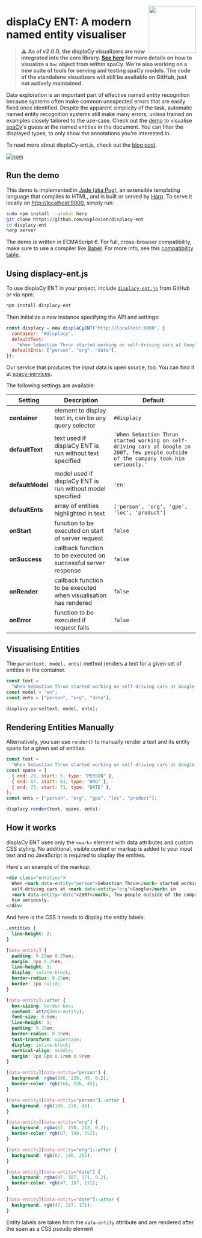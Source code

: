 <a href="https://explosion.ai"><img src="https://explosion.ai/assets/img/logo.svg" width="125" height="125" align="right" /></a>

# displaCy ENT: A modern named entity visualiser

> ⚠️ **As of v2.0.0, the displaCy visualizers are now integrated into
> the core library. [See here](https://spacy.io/usage/visualizers) for more
> details on how to visualize a `Doc` object from within spaCy. We're also
> working on a new suite of tools for serving and testing spaCy models. The
> code of the standalone visualizers will still be available on GitHub, just
> not actively maintained.**

Data exploration is an important part of effective named entity recognition because systems often make common unexpected errors that are easily fixed once identified. Despite the apparent simplicity of the task, automatic named entity recognition systems still make many errors, unless trained on examples closely tailored to the use-case. Check out the [demo](https://demos.explosion.ai/displacy-ent) to visualise [spaCy](https://spacy.io)'s guess at the named entities in the document. You can filter the displayed types, to only show the annotations you're interested in.

To read more about displaCy-ent.js, check out the [blog post](https://explosion.ai/blog/displacy-ent-named-entity-visualizer).

[![npm](https://img.shields.io/npm/v/displacy-ent.svg)](https://www.npmjs.com/package/displacy-ent)

## Run the demo

This demo is implemented in [Jade (aka Pug)](https://www.jade-lang.org), an extensible templating language that compiles to HTML, and is built or served by [Harp](https://harpjs.com). To serve it locally on [http://localhost:9000](http://localhost:9000), simply run:

```bash
sudo npm install --global harp
git clone https://github.com/explosion/displacy-ent
cd displacy-ent
harp server
```

The demo is written in ECMAScript 6. For full, cross-browser compatibility, make sure to use a compiler like [Babel](https://github.com/babel/babel). For more info, see this [compatibility table](https://kangax.github.io/compat-table/es6/).

## Using displacy-ent.js

To use displaCy ENT in your project, include [`displacy-ent.js`](assets/js/displacy-ent.js) from GitHub or via npm:

```bash
npm install displacy-ent
```

Then initialize a new instance specifying the API and settings:

```javascript
const displacy = new displaCyENT("http://localhost:8000", {
  container: "#displacy",
  defaultText:
    "When Sebastian Thrun started working on self-driving cars at Google in 2007, few people outside of the company took him seriously.",
  defaultEnts: ["person", "org", "date"],
});
```

Our service that produces the input data is open source, too. You can find it at [spacy-services](https://github.com/explosion/spacy-services).

The following settings are available:

| Setting          | Description                                                      | Default                                                                                                                                |
| ---------------- | ---------------------------------------------------------------- | -------------------------------------------------------------------------------------------------------------------------------------- |
| **container**    | element to display text in, can be any query selector            | `#displacy`                                                                                                                            |
| **defaultText**  | text used if displaCy ENT is run without text specified          | `'When Sebastian Thrun started working on self-driving cars at Google in 2007, few people outside of the company took him seriously.'` |
| **defaultModel** | model used if displaCy ENT is run without model specified        | `'en'`                                                                                                                                 |
| **defaultEnts**  | array of entities highlighted in text                            | `['person', 'org', 'gpe', 'loc', 'product']`                                                                                           |
| **onStart**      | function to be executed on start of server request               | `false`                                                                                                                                |
| **onSuccess**    | callback function to be executed on successful server response   | `false`                                                                                                                                |
| **onRender**     | callback function to be executed when visualisation has rendered | `false`                                                                                                                                |
| **onError**      | function to be executed if request fails                         | `false`                                                                                                                                |

## Visualising Entities

The `parse(text, model, ents)` method renders a text for a given set of entities in the container.

```javascript
const text =
  "When Sebastian Thrun started working on self-driving cars at Google in 2007, few people outside of the company took him seriously.";
const model = "en";
const ents = ["person", "org", "date"];

displacy.parse(text, model, ents);
```

## Rendering Entities Manually

Alternatively, you can use `render()` to manually render a text and its entity spans for a given set of entities:

```javascript
const text =
  "When Sebastian Thrun started working on self-driving cars at Google in 2007, few people outside of the company took him seriously.";
const spans = [
  { end: 20, start: 5, type: "PERSON" },
  { end: 67, start: 61, type: "ORG" },
  { end: 75, start: 71, type: "DATE" },
];
const ents = ["person", "org", "gpe", "loc", "product"];

displacy.render(text, spans, ents);
```

## How it works

displaCy ENT uses only the `<mark>` element with data attributes and custom CSS styling. No additional, visible content or markup is added to your input text and no JavaScript is required to display the entities.

Here's an example of the markup:

```html
<div class="entities">
  When <mark data-entity="person">Sebastian Thrun</mark> started working on
  self-driving cars at <mark data-entity="org">Google</mark> in
  <mark data-entity="date">2007</mark>, few people outside of the company took
  him seriously.
</div>
```

And here is the CSS it needs to display the entity labels:

```css
.entities {
  line-height: 2;
}

[data-entity] {
  padding: 0.25em 0.35em;
  margin: 0px 0.25em;
  line-height: 1;
  display: inline-block;
  border-radius: 0.25em;
  border: 1px solid;
}

[data-entity]::after {
  box-sizing: border-box;
  content: attr(data-entity);
  font-size: 0.6em;
  line-height: 1;
  padding: 0.35em;
  border-radius: 0.35em;
  text-transform: uppercase;
  display: inline-block;
  vertical-align: middle;
  margin: 0px 0px 0.1rem 0.5rem;
}

[data-entity][data-entity="person"] {
  background: rgba(166, 226, 45, 0.2);
  border-color: rgb(166, 226, 45);
}

[data-entity][data-entity="person"]::after {
  background: rgb(166, 226, 45);
}

[data-entity][data-entity="org"] {
  background: rgba(67, 198, 252, 0.2);
  border-color: rgb(67, 198, 252);
}

[data-entity][data-entity="org"]::after {
  background: rgb(67, 198, 252);
}

[data-entity][data-entity="date"] {
  background: rgba(47, 187, 171, 0.2);
  border-color: rgb(47, 187, 171);
}

[data-entity][data-entity="date"]::after {
  background: rgb(47, 187, 171);
}
```

Entity labels are taken from the `data-entity` attribute and are rendered after the span as a CSS pseudo element
